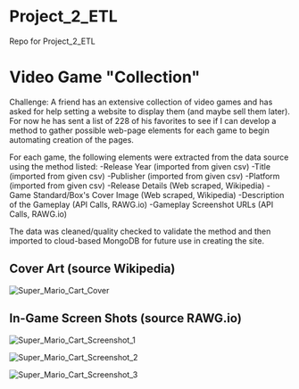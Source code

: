 # Project_2_ETL
Repo for Project_2_ETL

# Video Game "Collection"
Challenge: A friend has an extensive collection of video games and has asked for help setting a website to display them (and maybe sell them later). For now he has sent a list of 228 of his favorites to see if I can develop a method to gather possible web-page elements for each game to begin automating creation of the pages.

For each game, the following elements were extracted from the data source using the method listed:
-Release Year (imported from given csv)
-Title (imported from given csv)
-Publisher (imported from given csv)
-Platform (imported from given csv)
-Release Details (Web scraped, Wikipedia)
-Game Standard/Box's Cover Image (Web scraped, Wikipedia)
-Description of the Gameplay (API Calls, RAWG.io)
-Gameplay Screenshot URLs (API Calls, RAWG.io)

The data was cleaned/quality checked to validate the method and then imported to cloud-based MongoDB for future use in creating the site.

## Cover Art (source Wikipedia)

![Super_Mario_Cart_Cover](https://upload.wikimedia.org/wikipedia/en/thumb/3/38/Supermariokart_box.JPG/220px-Supermariokart_box.JPG)


## In-Game Screen Shots (source RAWG.io)

![Super_Mario_Cart_Screenshot_1](https://media.rawg.io/media/screenshots/ca2/ca2f8c6488f8204c9f6371043a8e3414.jpg)

![Super_Mario_Cart_Screenshot_2](https://media.rawg.io/media/screenshots/971/971f8d29b7babb8955823b02e7ebb1d9.jpg)

![Super_Mario_Cart_Screenshot_3](https://media.rawg.io/media/screenshots/3fe/3fe623feeb8cf55a25845d56522c877e.jpg)